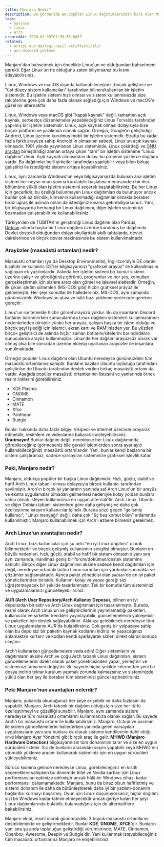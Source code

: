 ```yaml
---
title: Manjaro Nedir?
description: Bu gönderide en popüler Linux dağıtımlarından biri olan Manjaro Linux'un basit anlatımını ve birkaç ekstra bilgiyi bulabilirsiniz.
tags:
  - manjaro
  - linux
  - arch
createdAt: 2020-01-09T01:35:56.645Z
related:
  - octopi-aur-destegi-nasil-aktiflestirilir
  - aur-discord-yukleme
---
```


Manjaro'dan bahsetmek için öncelikle Linux'un ne olduğundan bahsetmem gerekli. Eğer Linux'un ne olduğunu zaten biliyorsanız bu kısmı atlayabilirsiniz.

Linux, Windows ve macOS dışında kullanabileceğiniz, birçok geliştirici ve "üst düzey sistem kullanıcıları" tarafından bilinen/kullanılan bir işletim sistemidir. Bu işletim sistemi hızlı olması ve sistemi kullanmanızda size rakiplerine göre çok daha fazla olanak sağladığı için Windows ve macOS'e güzel bir alternatiftir.

Linux, Windows veya macOS gibi "kapalı kaynak" değil, tamamen açık kaynak, serbestçe düzenlemeler yapabileceğiniz Linus Torvalds tarafından yapılmış bir işletim sistemidir. Linux, açık kaynak olması dolayısıyla bize birçok platform ve yazılımda olanak sağlar. Örneğin, Google'ın geliştirdiği Android, Linux üzerine kurulmuş mobil bir işletim sistemidir. Etrafta bu kadar fazla farklı arayüze sahip Android'in olmasının sebebi, Linux'un açık kaynak olmasıdır. 1991 yılında yayınlanan Linux sisteminde, Linux çekirdeği ve [GNU araçları](https://tr.wikipedia.org/wiki/GNU_Tasar%C4%B1s%C4%B1) birleştirildiği zaman ortaya çıkan "tam" bir işletim sistemine "Linux dağıtımı" denir. Açık kaynak olmasından dolayı bu projenin yüzlerce dağıtımı vardır. Bu dağıtımlar belli şirketler tarafından yapılabilir veya bilen birkaç geliştirici ile istediğiniz sistemi ortaya koyabilirsiniz.

Linux, aynı zamanda Windows'un veya bilgisayarınızda bulunan ana işletim sistemi her neyse onun yanına kurulabilir başlatma menüsünden bir disk bölümüne yüklü olan işletim sistemini seçerek başlatabilirsiniz. Bu her Linux için geçerlidir, bu özelliği bulunmayan Linux dağıtımları da bulunuyor ancak bunlar çok az bilindik, kimsenin kullanmadığı dağıtımlar olmakla beraber biraz uğraş ile aslında onları da istediğiniz kıvama getirebiliyorsunuz. Yani, bir bilgisayarda herhangi bir Linux dağıtımını, diğer işletim sisteminizi bozmadan çalıştırabilir ve kullanabilirsiniz.

Türkiye'den de TÜBİTAK'ın geliştirdiği Linux dağıtımı olan Pardus, [Debian](https://tr.wikipedia.org/wiki/Debian) adında başka bir Linux dağıtımı üzerine kurulmuş bir dağıtımdır. Devlet destekli olduğundan dolayı okullardaki akıllı tahtalarda, devlet dairelerinde ve birçok devlet makinesinde bu sistem kullanılmaktadır.

### Arayüzler (masaüstü ortamları) nedir?

Masaüstü ortamları (ya da Desktop Environments), İngilizce'siyle DE olarak kısaltılır ve kullanılır. DE'ler bilgisayarınızı "grafiksel arayüz" ile kullanılmasını sağlayan ek yazılımlardır. Aslında her işletim sistemi bir komut sistemi üzerine çalışır ve gördüğünüz görüntü, programlar ve her şey, komutları gerçekleştirmek için sizlere aracı olan görsel ve işlevsel aletlerdir. Örneğin, ilk çıkan işletim sistemleri (MS-DOS gibi) hiçbir grafiksel arayüz ile gelmemiştir. Her şeyi komutlar ile halledersiniz. MS-DOS, aynı zamanda günümüzdeki Windows'un atası ve hâlâ bazı yükleme yerlerinde gereken gereçtir.

<smart-image src="https://i.imgur.com/069umFN.png"></smart-image>

Linux'un ise temelde hiçbir görsel arayüzü yoktur. Bu da insanların Discord botlarını barındırırken sunucularında Linux dağıtımı sistemleri kullanmalarının nedenlerinden birisidir çünkü her arayüz, çalışan başka bir işlem olduğu ve birçok şeyi işlediği için işlemci, ekran kartı ve RAM'inizden yer. Bu yüzden birçok geliştirici de aslında hiçbir zaman botlarını/sitelerini barındırdıkları sunucularda arayüz kullanmazlar. Linux'de her dağıtım arayüzsüz olarak var olmuş olsa bile sonradan üzerine eklenip uyarlanan arayüzler ile insanlara sunulmaktadır.

Örneğin popüler Linux dağıtımı olan Ubuntu neredeyse günümüzdeki tüm masaüstü ortamlarına sahiptir. Bunların bazıları Ubuntu topluluğu tarafından geliştirilse de Ubuntu tarafından destek verilen birkaç masaüstü ortamı da vardır. Aşağıda popüler masaüstü ortamlarının listesini ve yanlarında örnek resim linklerini görebilirsiniz.

- KDE Plasma
- GNOME
- Cinnamon
- MATE
- Xfce
- Pantheon
- Budgie

Bunlar hakkında daha fazla bilgiyi Vikipedi ve internet üzerinde arayarak edinebilir, resimlere ve videolarına bakarak inceleyebilirsiniz. **Unutmayın!** Bunlar dağıtım değil, neredeyse her Linux dağıtımında görebileceğiniz (görmeseniz bile gerekli işlemlerden sonra ayarlayıp kullanabileceğiniz) masaüstü ortamlarıdır. Yani, bunlar kendi başlarına bir sistem çalıştıramaz, sadece varsayılan sisteminize grafiksel işlevlik katar.

### Peki, Manjaro nedir?

Manjaro, oldukça popüler bir başka Linux dağıtımıdır. Hızlı, güçlü, stabil ve hafif Arch Linux tabanlı olması dolayısıyla birçok kullanıcı tarafından sevilmiştir. Arch'ın birçok iyi yanlarının yanında saf Arch Linux'un bir arayüz ve ekstra uygulamalar olmadan gelmemesi nedeniyle kolay yoldan bunlara sahip olmak isteyen kullanıcılara en uygun alternatiftir. Arch Linux, Ubuntu ve diğer Debian tabanlı sistemlere göre daha gelişmiş ve daha çok özelleştirme isteyen kullanıcılar içindir. Burada sözü geçen "gelişmiş kullanıcı", "Linux manyağı" değil, daha çok "üç beş komut bilen" anlamında kullanılmıştır. Manjaro kullanabilmek için Arch'ı ezbere bilmeniz gerekmez.

### Arch Linux'un avantajları nedir?

Arch Linux, bazı kullanıcılar için şu anki "en iyi Linux dağıtımı" olarak bilinmektedir ve birçok gelişmiş kullanıcının sevgilisi olmuştur. Bunların en büyük nedenleri, hızlı, güçlü, stabil ve hafif bir sistem olmasının yanı sıra aynı zamanda, inanılmaz geniş bir forum/doküman/destek sistemine sahiptir. Birçok diğer Linux dağıtımının aksine sadece kendi dağıtımları için değil, neredeyse ortadaki bütün Linux sorunları için yardımlar sunmakta ve çözümler sağlamaktadır.
Ayrıca paket yöneticisi olan `pacman`'de en iyi paket yöneticilerinden birisidir. Kullanımı kolay ve yapısı gereği sizi uğraştırmayacak bir şekilde tasarlanmıştır. Tek bir komutla tüm sisteminizi ve uygulamalarınızı güncelleyebilirsiniz.

**AUR (Arch User Repository/Arch Kullanıcı Deposu)**, bilinen en iyi depolardan birisidir ve Arch Linux dağıtımları için tasarlanmıştır. Burada, resmî olarak Arch Linux'un ve geliştiricilerinin yayımlamadığı paketleri, kullanıcılar ve şirketler kendileri yayınlayabilir, güncellemelerini yükleyebilir ve paketleri için destek sağlayabilirler. Aklınıza gelebilecek neredeyse tüm Linux uygulamalarını AUR'da bulabilirsiniz. Çok geniş bir yelpazeye sahip olan bu depo sizi bir paketin kaynak kodlarını indirip ne yapacağınızı anlamaktan kurtarır ve kodları kendi ayarlayarak sizleri direkt olarak sonuca ulaştırır.

<smart-image src="https://i.imgur.com/SqlIhEg.png"></smart-image>

Arch'ı kullanırken güncellemelere veda edin! Diğer sistemlerin ve dağıtımların aksine Arch ve çoğu Arch tabanlı Linux dağıtımları, sistem güncellemelerini direkt olarak paket yöneticisinden yapar, yerleştirir ve sisteminizi tamamen değiştirir. Bu sayede hiçbir şekilde internetten yeni bir dosya indirip tekrar kurulum yapmak zorunda kalmazsınız ve sisteminizde yüklü olan her şey ile beraber tüm sisteminizi güncelleştirebilirsiniz.

### Peki Manjaro'nun avantajları nelerdir?

Manjaro, yukarıda okuduğunuz her şeye erişebilir ve daha fazlasını da yapabilir. Manjaro, Arch tabanlı bir dağıtım olduğu için size her türlü özelleştirmeyi ve güzelliği sunabilir. Manjaro, aynı zamanda sizlere neredeyse tüm masaüstü ortamlarını kullanmanıza olanak sağlar. Bu sayede Arch'ı bir masaüstü ortamı ile kullanabilirsiniz. Manjaro, Octopi ve pacman ile sistem güncellemelerini hallederken yanında gelen varsayılan uygulamaların yanı sıra bunlara ek olarak sisteme kendilerinin dahil ettiği `mhwd` Manjaro Ayar Yönetimi gibi birçok araç ile gelir. **MHWD (Manjaro Hardware Detection)** bilgisayarınızın tüm donanımını tarar ve size en uygun sürücüleri listeler. Siz de bunların arasından seçim yapabilir veya MHWD'nin otomatik yükleme aracını kullanarak sisteminiz için en uygun sürücüleri yükleyebilirsiniz.

<smart-image src="https://i.imgur.com/V88QfCu.png"></smart-image>

Sürücü kısmına gelince neredeyse Linux, görebileceğiniz en kısıtlı seçeneklere sahipken bu dönemde Intel ve Nvidia kartları için Linux performansları optimize edilmiştir ancak hâlâ bir Windows cihazı kadar performanslı çalışmamaktadır. Manjaro, bunu da biraz olsun hafifletmiş ve sistemi donanım ile daha da bütünleştirerek daha iyi bir yazılım-donanım bağlantısı kurmayı başarmış. Oyun için Linux düşünüyorsanız, hiçbir dağıtım sizi bir Windows kadar tatmin etmeyecektir ancak geriye kalan her şeyi Linux dağıtımlarında bulabilir, bulamadığınız için de alternatiflere bakabilirsiniz.

Manjaro ekibi, resmî olarak günümüzdeki 3 büyük masaüstü ortamlarını desteklemekte ve geliştirmektedir. Bunlar **KDE**, **GNOME**, **XFCE**'dir. Bunların yanı sıra şu anda topluluğun geliştirdiği sürümlerinde; MATE, Cinnamon, Openbox, Awesome, Deepin ve Budgie'dir. Yani kullanmak isteyebileceğiniz tüm masaüstü ortamlarına Manjaro ile erişebilirsiniz.
